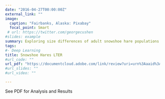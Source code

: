 ```yaml
---
date: "2016-04-27T00:00:00Z"
external_link: ""
image:
  caption: "Fairbanks, Alaska: Pixabay"
  focal_point: Smart
 # url: https://twitter.com/georgecushen
#slides: example
summary: Exploring size differences of adult snowshoe hare populations in the Bonzanza Creek Experimental Forest.
tags:
#- Deep Learning
title: Snowshoe Hares LTER
#url_code: ""
url_pdf: "https://documentcloud.adobe.com/link/review?uri=urn%3Aaaid%3Ascds%3AUS%3A064cd7ab-e27d-4a4d-9c46-9432e735fdfe"
#url_slides: ""
#url_video: ""

---
```


See PDF for Analysis and Results

